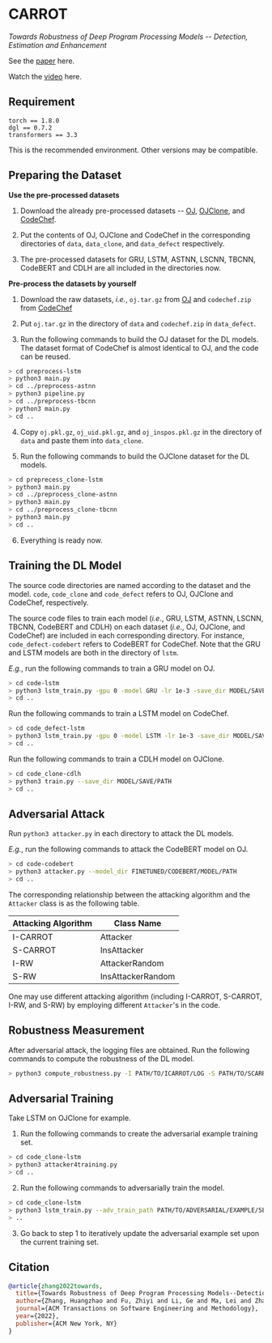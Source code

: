 # CARROT

*Towards Robustness of Deep Program Processing Models -- Detection, Estimation and Enhancement*

See the [paper](https://dl.acm.org/doi/abs/10.1145/3511887) here.

Watch the [video](https://www.youtube.com/watch?v=qQzFGbbxKeA) here.

## Requirement

```
torch == 1.8.0
dgl == 0.7.2
transformers == 3.3
```

This is the recommended environment. Other versions may be compatible.

## Preparing the Dataset

**Use the pre-processed datasets**

1. Download the already pre-processed datasets -- [OJ](https://drive.google.com/drive/folders/1__SjuEKH8Sa_OYWhegiGE6Brbr1ObZrM?usp=sharing), [OJClone](https://drive.google.com/drive/folders/1PaqKmUqV-TPwSGWvUEhALW20crcfeU5D?usp=sharing), and [CodeChef](https://drive.google.com/drive/folders/1ZEIb35PzfD2ojWr53Qa_myFRMVK7QI7f?usp=sharing).

2. Put the contents of OJ, OJClone and CodeChef in the corresponding directories of `data`, `data_clone`, and `data_defect` respectively.

3. The pre-processed datasets for GRU, LSTM, ASTNN, LSCNN, TBCNN, CodeBERT and CDLH are all included in the directories now.

**Pre-process the datasets by yourself**

1. Download the raw datasets, *i.e.*, `oj.tar.gz` from [OJ](https://drive.google.com/drive/folders/1__SjuEKH8Sa_OYWhegiGE6Brbr1ObZrM?usp=sharing) and `codechef.zip` from [CodeChef](https://drive.google.com/drive/folders/1ZEIb35PzfD2ojWr53Qa_myFRMVK7QI7f?usp=sharing)

2. Put `oj.tar.gz` in the directory of `data` and `codechef.zip` in `data_defect`.

3. Run the following commands to build the OJ dataset for the DL models. The dataset format of CodeChef is almost identical to OJ, and the code can be reused.

```sh
> cd preprocess-lstm
> python3 main.py 
> cd ../preprocess-astnn
> python3 pipeline.py
> cd ../preprocess-tbcnn
> python3 main.py
> cd ..
```

4. Copy `oj.pkl.gz`, `oj_uid.pkl.gz`, and `oj_inspos.pkl.gz` in the directory of `data` and paste them into `data_clone`.

5. Run the following commands to build the OJClone dataset for the DL models.

```sh
> cd preprecess_clone-lstm
> python3 main.py
> cd ../preprocess_clone-astnn
> python3 main.py
> cd ../preprocess_clone-tbcnn
> python3 main.py
> cd ..
```

6. Everything is ready now.

## Training the DL Model

The source code directories are named according to the dataset and the model. `code`, `code_clone` and `code_defect` refers to OJ, OJClone and CodeChef, respectively.

The source code files to train each model (*i.e.*, GRU, LSTM, ASTNN, LSCNN, TBCNN, CodeBERT and CDLH) on each dataset (*i.e.*, OJ, OJClone, and CodeChef) are included in each corresponding directory. For instance, `code_defect-codebert` refers to CodeBERT for CodeChef. Note that the GRU and LSTM models are both in the directory of `lstm`.

*E.g.*, run the following commands to train a GRU model on OJ.

```sh
> cd code-lstm
> python3 lstm_train.py -gpu 0 -model GRU -lr 1e-3 -save_dir MODEL/SAVE/PATH --data ../data/oj.pkl.gz
> cd ..
```

Run the following commands to train a LSTM model on CodeChef.

```sh
> cd code_defect-lstm
> python3 lstm_train.py -gpu 0 -model LSTM -lr 1e-3 -save_dir MODEL/SAVE/PATH --data ../data_defect/oj.pkl.gz
> cd ..
```

Run the following commands to train a CDLH model on OJClone.

```sh
> cd code_clone-cdlh
> python3 train.py --save_dir MODEL/SAVE/PATH
> cd ..
```

## Adversarial Attack

Run `python3 attacker.py` in each directory to attack the DL models.

*E.g.*, run the following commands to attack the CodeBERT model on OJ.

```sh
> cd code-codebert
> python3 attacker.py --model_dir FINETUNED/CODEBERT/MODEL/PATH
> cd ..
```

The corresponding relationship between the attacking algorithm and the `Attacker` class is as the following table.

|Attacking Algorithm|Class Name|
|-|-|
|I-CARROT|Attacker|
|S-CARROT|InsAttacker|
|I-RW|AttackerRandom|
|S-RW|InsAttackerRandom|

One may use different attacking algorithm (including I-CARROT, S-CARROT, I-RW, and S-RW) by employing different `Attacker`'s in the code.

## Robustness Measurement

After adversarial attack, the logging files are obtained. Run the following commands to compute the robustness of the DL model.

```sh
> python3 compute_robustness.py -I PATH/TO/ICARROT/LOG -S PATH/TO/SCARROT/LOG
```

## Adversarial Training

Take LSTM on OJClone for example.

1. Run the following commands to create the adversarial example training set.

```sh
> cd code_clone-lstm
> python3 attacker4training.py
> cd ..
```

2. Run the following commands to adversarially train the model.

```sh
> cd code_clone-lstm
> python3 lstm_train.py --adv_train_path PATH/TO/ADVERSARIAL/EXAMPLE/SET --OTHER_ARGUMENTS
> ..
```

3. Go back to step 1 to iteratively update the adversarial example set upon the current training set.

## Citation

```bib
@article{zhang2022towards,
  title={Towards Robustness of Deep Program Processing Models--Detection, Estimation and Enhancement},
  author={Zhang, Huangzhao and Fu, Zhiyi and Li, Ge and Ma, Lei and Zhao, Zhehao and Yang, Hua’an and Sun, Yizhe and Liu, Yang and Jin, Zhi},
  journal={ACM Transactions on Software Engineering and Methodology},
  year={2022},
  publisher={ACM New York, NY}
}
```
